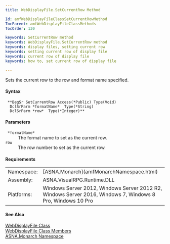 ```yaml
---
title: WebDisplayFile.SetCurrentRow Method

Id: amfWebDisplayFileClassSetCurrentRowMethod
TocParent: amfWebDisplayFileClassMethods
TocOrder: 130

keywords: SetCurrentRow method
keywords: WebDisplayFile.SetCurrentRow method
keywords: display files, setting current row
keywords: setting current row of display file
keywords: current row of display file
keywords: how to, set current row of display file

---
```


Sets the current row to the row and format name specified.

#### Syntax
<pre class="prettyprint"><code class="avr"> **BegSr SetCurrentRow Access(*Public) Type(Void)
  DclSrParm *formatName*  Type(*String)
  DclSrParm *row*  Type(*Integer)** </code></pre>

#### Parameters
<dl>
        <dt>
          <code> *formatName* </code>
        </dt>
        <dd>The format name to set as the current row.</dd>
        <dt><code>row</code></dt>
        <dd>The row number to set as the current row.</dd>
</dl>
<!-- -->

#### Requirements
<table class="dttable" cellspacing="0" cellpadding="4" width="60%">
           <colgroup>
            <col width="15%" style="font-weight:bold" />
            <col width="85%" />
          </colgroup>
          <tr>
            <td>Namespace:</td>
            <td>[ASNA.Monarch](amfMonarchNamespace.html)</td>
          </tr>
          <tr>
            <td>Assembly:</td>
            <td>ASNA.VisualRPG.Runtime.DLL</td>
          </tr>
         <tr>
            <td>Platforms:</td>
            <td> Windows Server 2012, Windows Server 2012 R2, Windows Server 2016,  Windows 7, Windows 8 Pro, Windows 10 Pro</td>
         </tr>
</table>

<!-- end -->

#### See Also
[ WebDisplayFile Class](amfWebDisplayFileClass.html) <br /> [ WebDisplayFile Class Members](amfWebDisplayFileClassMembers.html) <br /> [ASNA.Monarch Namespace](amfMonarchNamespace.html)
